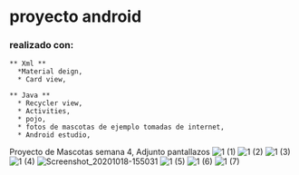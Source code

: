 # proyecto android
### realizado con:
~~~
** Xml ** 
  *Material deign,
  * Card view,
  
** Java **  
  * Recycler view,
  * Activities,
  * pojo,
  * fotos de mascotas de ejemplo tomadas de internet,
  * Android estudio,

~~~
Proyecto de Mascotas semana 4, Adjunto pantallazos
![1 (1)](https://user-images.githubusercontent.com/20443845/96377668-b8c46f00-114c-11eb-9b95-a521b6e30b3f.png)
![1 (2)](https://user-images.githubusercontent.com/20443845/96377670-bb26c900-114c-11eb-9975-9cbf001add91.png)
![1 (3)](https://user-images.githubusercontent.com/20443845/96377671-bbbf5f80-114c-11eb-90b1-d7a0fb38f925.png)
![1 (4)](https://user-images.githubusercontent.com/20443845/96377672-bc57f600-114c-11eb-8716-3f03dab39779.png)
![Screenshot_20201018-155031](https://user-images.githubusercontent.com/20443845/96385474-ca604380-1159-11eb-9894-0618f1e2dfbd.png)
![1 (5)](https://user-images.githubusercontent.com/20443845/96377673-bcf08c80-114c-11eb-9fea-ecedb7d769fb.png)
![1 (6)](https://user-images.githubusercontent.com/20443845/96377674-bd892300-114c-11eb-989f-c479688ed663.png)
![1 (7)](https://user-images.githubusercontent.com/20443845/96377679-c0841380-114c-11eb-8198-9d53d7041f61.png)
